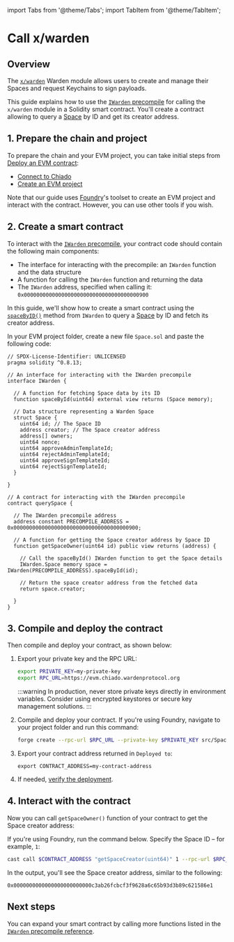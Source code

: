 ﻿---
sidebar_position: 1
---

import Tabs from '@theme/Tabs';
import TabItem from '@theme/TabItem';

# Call x/warden

## Overview

The [`x/warden`](/learn/warden-protocol-modules/x-warden) Warden module allows users to create and manage their Spaces and request Keychains to sign payloads.

This guide explains how to use the [`IWarden` precompile](../solidity-precompiles/iwarden) for calling the `x/warden` module in a Solidity smart contract. You'll create a contract allowing to query a [Space](/learn/glossary#space) by ID and get its creator address.

## 1. Prepare the chain and project

To prepare the chain and your EVM project, you can take initial steps from [Deploy an EVM contract](../deploy-smart-contracts-on-warden/deploy-an-evm-contract):

- [Connect to Chiado](../deploy-smart-contracts-on-warden/deploy-an-evm-contract#option-2-connect-to-chiado)
- [Create an EVM project](../deploy-smart-contracts-on-warden/deploy-an-evm-contract#2-create-an-evm-project)

Note that our guide uses [Foundry](https://book.getfoundry.sh)'s toolset to create an EVM project and interact with the contract. However, you can use other tools if you wish.

## 2. Create a smart contract

To interact with the [`IWarden` precompile](../solidity-precompiles/iwarden), your contract code should contain the following main components:

- The interface for interacting with the precompile: an `IWarden` function and the data structure
- A function for calling the `IWarden` function and returning the data
- The `IWarden` address, specified when calling it: `0x0000000000000000000000000000000000000900`

In this guide, we'll show how to create a smart contract using the [`spaceByID()`](../solidity-precompiles/iwarden#query-a-space-by-id) method from `IWarden` to query a [Space](/learn/glossary#space) by ID and fetch its creator address.

In your EVM project folder, create a new file `Space.sol` and paste the following code:

```sol title="/warden-smart-contract/src/Space.sol"
// SPDX-License-Identifier: UNLICENSED
pragma solidity ^0.8.13;

// An interface for interacting with the IWarden precompile
interface IWarden {

  // A function for fetching Space data by its ID
  function spaceById(uint64) external view returns (Space memory);

  // Data structure representing a Warden Space
  struct Space {
    uint64 id; // The Space ID
    address creator; // The Space creator address
    address[] owners;
    uint64 nonce;
    uint64 approveAdminTemplateId;
    uint64 rejectAdminTemplateId;
    uint64 approveSignTemplateId;
    uint64 rejectSignTemplateId;
  }

}

// A contract for interacting with the IWarden precompile
contract querySpace {

  // The IWarden precompile address
  address constant PRECOMPILE_ADDRESS = 0x0000000000000000000000000000000000000900;
  
  // A function for getting the Space creator address by Space ID
  function getSpaceOwner(uint64 id) public view returns (address) {

    // Call the spaceById() IWarden function to get the Space details
    IWarden.Space memory space = IWarden(PRECOMPILE_ADDRESS).spaceById(id);

    // Return the space creator address from the fetched data
    return space.creator;

  }
}
```

## 3. Compile and deploy the contract

Then compile and deploy your contract, as shown below:

1. Export your private key and the RPC URL:

   ```bash
   export PRIVATE_KEY=my-private-key
   export RPC_URL=https://evm.chiado.wardenprotocol.org
   ```

   :::warning
   In production, never store private keys directly in environment variables. Consider using encrypted keystores or secure key management solutions.
   :::

2. Compile and deploy your contract. If you're using Foundry, navigate to your project folder and run this command:

   ```bash
   forge create --rpc-url $RPC_URL --private-key $PRIVATE_KEY src/Space.sol:querySpace
   ```
3. Export your contract address returned in `Deployed to`:

   ```
   export CONTRACT_ADDRESS=my-contract-address
   ```

4. If needed, [verify the deployment](../deploy-smart-contracts-on-warden/deploy-an-evm-contract#5-verify-the-deployment).

## 4. Interact with the contract

Now you can call `getSpaceOwner()` function of your contract to get the Space creator address:

If you're using Foundry, run the command below. Specify the Space ID – for example, `1`:

```bash
cast call $CONTRACT_ADDRESS "getSpaceCreator(uint64)" 1 --rpc-url $RPC_URL
```

In the output, you'll see the Space creator address, similar to the following:

```
0x0000000000000000000000000c3ab26fcbcf3f9628a6c65b93d3b89c621586e1
```

## Next steps

You can expand your smart contract by calling more functions listed in the [`IWarden` precompile reference](../solidity-precompiles/iwarden).
